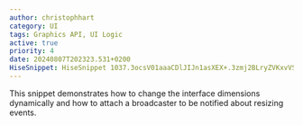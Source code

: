 ```yaml
---
author: christophhart
category: UI
tags: Graphics API, UI Logic
active: true
priority: 4
date: 20240807T202323.531+0200
HiseSnippet: HiseSnippet 1037.3ocsV01aaaCDlJIJn1asXEX+.3zmj2BLryZVKxvVS7KYyX0oF0YECXXnflj1hHRjBRzM0an.6m294r+AYGIkrkqMRSMv7Wr3w6dtW3cOjixTTddtJC4U6pEobj2m6OdgTG0MhHjnA8PdOxeHIWyyvNQcVjRxy4Ljm29+jQfWsCP1e+6y6PhIRJekHD50JAk+BQhPuR5ny9EQb7EDF+JQREsexYCnJYWUrZNDO662BkRnWSlwujXTaOej2g8YBsJarln44fNcTrEiiT2Hc5+ZQtXRL2rnMZL.jSLpajHlMpLWyQHuCFsJy22k4eo+PASrT9pJvWX2.uxhp0.u8tqPp8mPH4UIjNvERO1eLMSjpWsiId9L+AR3.YJAJ0UCEmtn8FrueWEngT2LgbM+hLXwRKBOtUqivsa0pw2WudcgLVH43oykTsPIwJ4q34h+j2YtVaNJj5LUbHUkjpj.dGgeKIdNuQ8+pdsRWjy0+LWLKRGBfh+FmF3uFehwCuGbRohy35tk.EFT0OAMLnT3stj33Iv4d3ViESTCMI4ZvOY3T7OfKgmvXiHRdbXf8u1AGgWlnoF7CCtQvzQf7iqJTn4ItdNXG2G4My3LimrpLB5CzuRMWCUpvxJU3LaQXVyoPq74wwg5HQtIEWCvFlRv5g7DHj6KmAX0jlwgdlNYJBiZGwBADErSwATq4PGnbFGBq50HYyxOE+6KyffHaIO3ObvOoIQqIznqTKOmGCUtv.pEhbrCv7fBkYrWH.GJAWlBf4zpPI.8kI4MGgir4oM61rbMjniZlQjLURXC7Oha07D7yWVDmXZDN8CpoNnx3olpZnq9To86Rkl+RYn0o0eec7Gt0zoacuhtiXHg111Fdlr6xvP47jI7rp82FEgAw0mtO79McSc8jUTTIGHE5WlxKVegJlYlZMeuIW.pno1vJTDgfpZKmviJ3DbiEHAyHp5jBxlCUIgQ+5fdDMoDM.XvYo7LsvjSd83uEHocLN076wyuVqRA91kSqHO+6que2J+16rEKW72mell+Nsg6parfdMdH+qLY4RGbnyAOrjvyLBaw+A9twYCx9dFrVX9fAeXGF.Wb3+Tjlq5MMRuEgt0ceyF7p.ithMOlnWml2beVwFP2wZbql4JYtPun58ceBb+stSt+6aH9X+QBMMZ6w3daIFgi7+OhwhaLene+oS4T8p.7.+K9sc85wOh6cLvy.JmLgoW3x4IigSZJ2PSBcH4l1h8LyNt0sJ6WFykL6hageEa11r1qXy1kahRHzL0antINycxOvJAhIo8IH0f2BAqws2bFKAdhvanz0gZCCOdWM7a2UCextZ3I6pge2tZ3S2UCe1G2PyK3NetVk3FaPngi5a4D875KIPGnsaE8eTqLlHE
---
```


This snippet demonstrates how to change the interface dimensions dynamically and how to attach a broadcaster to be notified about resizing events.